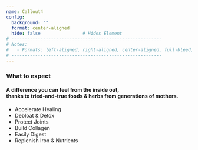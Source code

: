 ```yaml
---
name: Callout4
config:
  background: ""
  format: center-aligned
  hide: false                # Hides Element
# ---------------------------------------------------------
# Notes:
#   - Formats: left-aligned, right-aligned, center-aligned, full-bleed, big-numbers
# ---------------------------------------------------------
---
```



<section>

### What to expect

#### A difference you can feel from the inside out,<br/>thanks to tried-and-true foods & herbs from generations of mothers.

<ul class="benefits-list">
  <li class="healing"> Accelerate Healing </li>
  <li class="detox"> Debloat &amp; Detox </li>
  <li class="joints"> Protect Joints </li>
  <li class="collagen"> Build Collagen </li>
  <li class="digestion"> Easily Digest </li>
  <li class="nutrients"> Replenish Iron &amp; Nutrients </li>
  <!-- <li class="rejuvenate"> Engergize &amp; Rejuvenate </li> -->
</ul>

</section>
